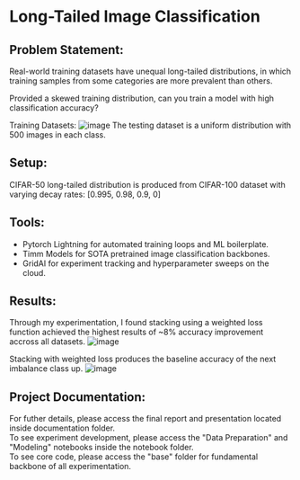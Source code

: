 # Long-Tailed Image Classification

## Problem Statement:
Real-world training datasets have unequal long-tailed distributions,
in which training samples from some categories are more prevalent than others.

Provided a skewed training distribution, can you train a model with high 
classification accuracy?

Training Datasets:
![image](https://user-images.githubusercontent.com/54962990/121232352-5b4d7180-c846-11eb-92e2-cda8b0156000.png)
The testing dataset is a uniform distribution with 500 images in each class.

## Setup:
CIFAR-50 long-tailed distribution is produced from CIFAR-100 dataset
with varying decay rates: [0.995, 0.98, 0.9, 0]

## Tools:
- Pytorch Lightning for automated training loops and ML boilerplate.
- Timm Models for SOTA pretrained image classification backbones. 
- GridAI for experiment tracking and hyperparameter sweeps on the cloud.

## Results:
Through my experimentation, I found stacking using a weighted loss function achieved the highest results of ~8% accuracy improvement accross all datasets. 
![image](https://user-images.githubusercontent.com/54962990/121232918-eb8bb680-c846-11eb-9689-959c6c2aa5a8.png)

Stacking with weighted loss produces the baseline accuracy of the next imbalance class up.
![image](https://user-images.githubusercontent.com/54962990/121233204-40c7c800-c847-11eb-845d-dc53de99c70e.png)

## Project Documentation: 
For futher details, please access the final report and presentation located inside documentation folder. <br>
To see experiment development, please access the "Data Preparation" and "Modeling" notebooks inside the notebook folder. <br>
To see core code, please access the "base" folder for fundamental backbone of all experimentation. <br>
